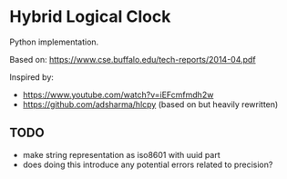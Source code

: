 # Hybrid Logical Clock
Python implementation.

Based on:
https://www.cse.buffalo.edu/tech-reports/2014-04.pdf

Inspired by:
  * https://www.youtube.com/watch?v=iEFcmfmdh2w
  * https://github.com/adsharma/hlcpy (based on but heavily rewritten)


## TODO
- make string representation as iso8601 with uuid part
- does doing this introduce any potential errors related to precision?
